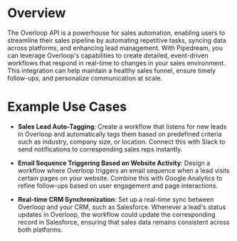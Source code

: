 # Overview

The Overloop API is a powerhouse for sales automation, enabling users to streamline their sales pipeline by automating repetitive tasks, syncing data across platforms, and enhancing lead management. With Pipedream, you can leverage Overloop's capabilities to create detailed, event-driven workflows that respond in real-time to changes in your sales environment. This integration can help maintain a healthy sales funnel, ensure timely follow-ups, and personalize communication at scale.

# Example Use Cases

- **Sales Lead Auto-Tagging**: Create a workflow that listens for new leads in Overloop and automatically tags them based on predefined criteria such as industry, company size, or location. Connect this with Slack to send notifications to corresponding sales reps instantly.

- **Email Sequence Triggering Based on Website Activity**: Design a workflow where Overloop triggers an email sequence when a lead visits certain pages on your website. Combine this with Google Analytics to refine follow-ups based on user engagement and page interactions.

- **Real-time CRM Synchronization**: Set up a real-time sync between Overloop and your CRM, such as Salesforce. Whenever a lead's status updates in Overloop, the workflow could update the corresponding record in Salesforce, ensuring that sales data remains consistent across both platforms.
